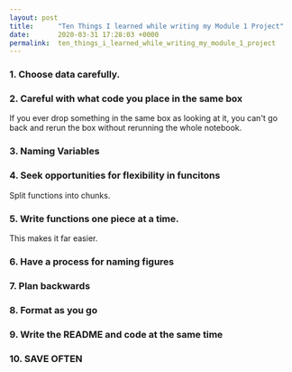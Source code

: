 ```yaml
---
layout: post
title:      "Ten Things I learned while writing my Module 1 Project"
date:       2020-03-31 17:28:03 +0000
permalink:  ten_things_i_learned_while_writing_my_module_1_project
---
```



### 1. Choose data carefully.
### 2. Careful with what code you place in the same box
If you ever drop something in the same box as looking at it, you can't go back and rerun the box without rerunning the whole notebook.
### 3. Naming Variables
### 4. Seek opportunities for flexibility in funcitons
Split functions into chunks.
### 5. Write functions one piece at a time.
This makes it far easier.
### 6. Have a process for naming figures
### 7. Plan backwards
### 8. Format as you go
### 9. Write the README and code at the same time
### 10. SAVE OFTEN
